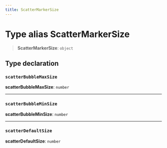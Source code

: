 ```yaml
---
title: ScatterMarkerSize
---
```


# Type alias ScatterMarkerSize

> **ScatterMarkerSize**: `object`

## Type declaration

### `scatterBubbleMaxSize`

**scatterBubbleMaxSize**: `number`

***

### `scatterBubbleMinSize`

**scatterBubbleMinSize**: `number`

***

### `scatterDefaultSize`

**scatterDefaultSize**: `number`
